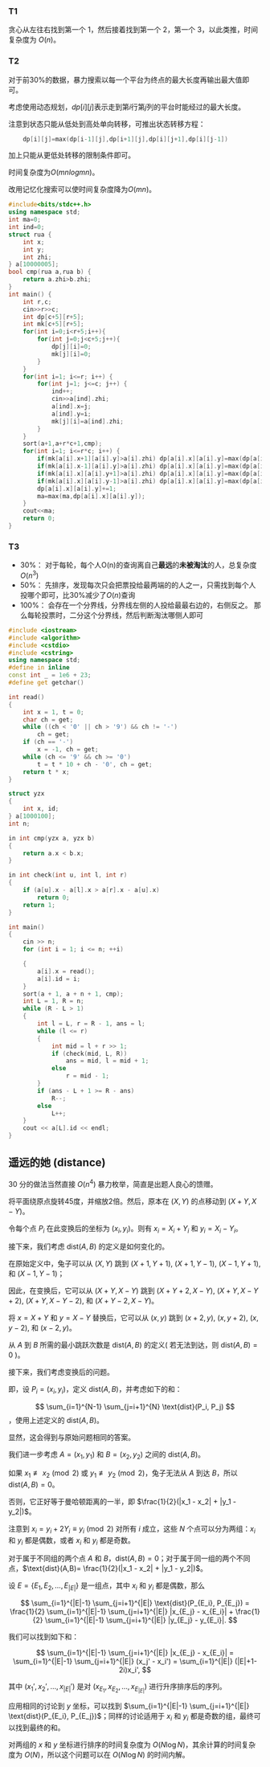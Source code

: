 ### T1

贪心从左往右找到第一个 $1$，然后接着找到第一个 $2$，第一个 $3$，以此类推，时间复杂度为 $O(n)$。

### T2

对于前$30\%$的数据，暴力搜索以每一个平台为终点的最大长度再输出最大值即可。

考虑使用动态规划，$dp[i][j]$表示走到第$i$行第$j$列的平台时能经过的最大长度。

注意到状态只能从低处到高处单向转移，可推出状态转移方程：

```cpp
	dp[i][j]=max(dp[i-1][j],dp[i+1][j],dp[i][j+1],dp[i][j-1])
```

加上只能从更低处转移的限制条件即可。

时间复杂度为$O(mnlog{mn})$。

改用记忆化搜索可以使时间复杂度降为$O(mn)$。

```cpp
#include<bits/stdc++.h>
using namespace std;
int ma=0;
int ind=0;
struct rua {
	int x;
	int y;
	int zhi;
} a[10000005];
bool cmp(rua a,rua b) {
	return a.zhi>b.zhi;
}
int main() {
	int r,c;
	cin>>r>>c;
    int dp[c+5][r+5];
    int mk[c+5][r+5];
    for(int i=0;i<r+5;i++){
        for(int j=0;j<c+5;j++){
            dp[j][i]=0;
            mk[j][i]=0;
        }
    }
	for(int i=1; i<=r; i++) {
		for(int j=1; j<=c; j++) {
			ind++;
			cin>>a[ind].zhi;
			a[ind].x=j;
			a[ind].y=i;
			mk[j][i]=a[ind].zhi;
		}
	}
	sort(a+1,a+r*c+1,cmp);
	for(int i=1; i<=r*c; i++) {
		if(mk[a[i].x+1][a[i].y]>a[i].zhi) dp[a[i].x][a[i].y]=max(dp[a[i].x+1][a[i].y],dp[a[i].x][a[i].y]);
		if(mk[a[i].x-1][a[i].y]>a[i].zhi) dp[a[i].x][a[i].y]=max(dp[a[i].x-1][a[i].y],dp[a[i].x][a[i].y]);
		if(mk[a[i].x][a[i].y+1]>a[i].zhi) dp[a[i].x][a[i].y]=max(dp[a[i].x][a[i].y+1],dp[a[i].x][a[i].y]);
		if(mk[a[i].x][a[i].y-1]>a[i].zhi) dp[a[i].x][a[i].y]=max(dp[a[i].x][a[i].y-1],dp[a[i].x][a[i].y]);
		dp[a[i].x][a[i].y]+=1;
		ma=max(ma,dp[a[i].x][a[i].y]);
	}
	cout<<ma;
	return 0;
}
```

### T3

- 30%： 对于每轮，每个人O(n)的查询离自己**最远**的**未被淘汰**的人，总复杂度$O(n^3)$
- 50%：  先排序，发现每次只会把票投给最两端的的人之一，只需找到每个人投哪个即可，比30%减少了$O(n)$查询
- 100%： 会存在一个分界线，分界线左侧的人投给最最右边的，右侧反之。 那么每轮投票时，二分这个分界线，然后判断淘汰哪侧人即可

```cpp
#include <iostream>
#include <algorithm>
#include <cstdio>
#include <cstring>
using namespace std;
#define in inline
const int _ = 1e6 + 23;
#define get getchar()

int read()
{
	int x = 1, t = 0;
	char ch = get;
	while ((ch < '0' || ch > '9') && ch != '-')
		ch = get;
	if (ch == '-')
		x = -1, ch = get;
	while (ch <= '9' && ch >= '0')
		t = t * 10 + ch - '0', ch = get;
	return t * x;
}

struct yzx
{
	int x, id;
} a[1000100];
int n;

in int cmp(yzx a, yzx b)
{
	return a.x < b.x;
}

in int check(int u, int l, int r)
{
	if (a[u].x - a[l].x > a[r].x - a[u].x)
		return 0;
	return 1;
}

int main()
{
	cin >> n;
	for (int i = 1; i <= n; ++i)

	{
		a[i].x = read();
		a[i].id = i;
	}
	sort(a + 1, a + n + 1, cmp);
	int L = 1, R = n;
	while (R - L > 1)
	{
		int l = L, r = R - 1, ans = l;
		while (l <= r)
		{
			int mid = l + r >> 1;
			if (check(mid, L, R))
				ans = mid, l = mid + 1;
			else
				r = mid - 1;
		}
		if (ans - L + 1 >= R - ans)
			R--;
		else
			L++;
	}
	cout << a[L].id << endl;
}
```





## 遥远的她 (distance)

30 分的做法当然直接 $O(n^4)$ 暴力枚举，简直是出题人良心的馈赠。

将平面绕原点旋转45度，并缩放2倍。然后，原本在 $(X,Y)$ 的点移动到 $(X+Y,X-Y)$。

令每个点 $P_i$ 在此变换后的坐标为 $(x_i, y_i)$。则有 $x_i = X_i + Y_i$ 和 $y_i = X_i - Y_i$。

接下来，我们考虑 $\text{dist}(A,B)$ 的定义是如何变化的。

在原始定义中，兔子可以从 $(X,Y)$ 跳到 $(X+1,Y+1)$, $(X+1,Y-1)$, $(X-1,Y+1)$, 和 $(X-1,Y-1)$；

因此，在变换后，它可以从 $(X+Y,X-Y)$ 跳到 $(X+Y+2,X-Y)$, $(X+Y,X-Y+2)$, $(X+Y,X-Y-2)$, 和 $(X+Y-2,X-Y)$。

将 $x=X+Y$ 和 $y=X-Y$ 替换后，它可以从 $(x,y)$ 跳到 $(x+2,y)$, $(x,y+2)$, $(x,y-2)$, 和 $(x-2,y)$。

从 $A$ 到 $B$ 所需的最小跳跃次数是 $\text{dist}(A,B)$ 的定义( 若无法到达，则 $\text{dist}(A,B)=0$ )。

接下来，我们考虑变换后的问题。

即，设 $P_i=(x_i,y_i)$，定义 $\text{dist}(A,B)$，并考虑如下的和：

$$ \sum_{i=1}^{N-1} \sum_{j=i+1}^{N} \text{dist}(P_i, P_j) $$，使用上述定义的 $\text{dist}(A,B)$。

显然，这会得到与原始问题相同的答案。

我们进一步考虑 $A=(x_1,y_1)$ 和 $B=(x_2,y_2)$ 之间的 $\text{dist}(A,B)$。

如果 $x_1 \not\equiv x_2 \pmod{2}$ 或 $y_1 \not\equiv y_2 \pmod{2}$，兔子无法从 $A$ 到达 $B$，所以 $\text{dist}(A,B)=0$。

否则，它正好等于曼哈顿距离的一半，即 $\frac{1}{2}(|x_1 - x_2| + |y_1 - y_2|)$。

注意到 $x_i = y_i + 2Y_i \equiv y_i \pmod{2}$ 对所有 $i$ 成立，这些 $N$ 个点可以分为两组：$x_i$ 和 $y_i$ 都是偶数，或者 $x_i$ 和 $y_i$ 都是奇数。

对于属于不同组的两个点 $A$ 和 $B$，$\text{dist}(A,B)=0$；对于属于同一组的两个不同点，$\text{dist}(A,B)= \frac{1}{2}(|x_1 - x_2| + |y_1 - y_2|)$。

设 $E=\{E_1, E_2, \ldots, E_{|E|}\}$ 是一组点，其中 $x_i$ 和 $y_i$ 都是偶数，那么

$$ \sum_{i=1}^{|E|-1} \sum_{j=i+1}^{|E|} \text{dist}(P_{E_i}, P_{E_j}) = \frac{1}{2} \sum_{i=1}^{|E|-1} \sum_{j=i+1}^{|E|} |x_{E_j} - x_{E_i}| + \frac{1}{2} \sum_{i=1}^{|E|-1} \sum_{j=i+1}^{|E|} |y_{E_j} - y_{E_i}|. $$

我们可以找到如下和：

$$ \sum_{i=1}^{|E|-1} \sum_{j=i+1}^{|E|} |x_{E_j} - x_{E_i}| = \sum_{i=1}^{|E|-1} \sum_{j=i+1}^{|E|} (x_j' - x_i') = \sum_{i=1}^{|E|} (|E|+1-2i)x_i', $$

其中 $(x_1', x_2', \ldots, x_{|E|}')$ 是对 $(x_{E_1}, x_{E_2}, \ldots, x_{E_{|E|}})$ 进行升序排序后的序列。

应用相同的讨论到 $y$ 坐标，可以找到 $\sum_{i=1}^{|E|-1} \sum_{j=i+1}^{|E|} \text{dist}(P_{E_i}, P_{E_j})$；同样的讨论适用于 $x_i$ 和 $y_i$ 都是奇数的组，最终可以找到最终的和。

对两组的 $x$ 和 $y$ 坐标进行排序的时间复杂度为 $O(N \log N)$，其余计算的时间复杂度为 $O(N)$，所以这个问题可以在 $O(N \log N)$ 的时间内解。